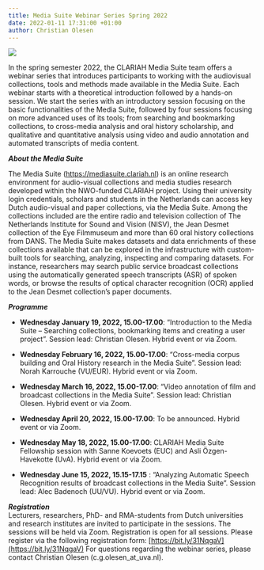 ```yaml
---
title: Media Suite Webinar Series Spring 2022
date: 2022-01-11 17:31:00 +01:00
author: Christian Olesen
---
```


![](https://www.rmes.nl/wp-content/uploads/Webinar-1030x417.jpg)

In the spring semester 2022, the CLARIAH Media Suite team offers a webinar series that introduces participants to working with the audiovisual collections, tools and methods made available in the Media Suite. Each webinar starts with a theoretical introduction followed by a hands-on session. We start the series with an introductory session focusing on the basic functionalities of the Media Suite, followed by four sessions focusing on more advanced uses of its tools; from searching and bookmarking collections, to cross-media analysis and oral history scholarship, and qualitative and quantitative analysis using video and audio annotation and automated transcripts of media content.

***About the Media Suite***

The Media Suite (https://mediasuite.clariah.nl) is an online research environment for audio-visual collections and media studies research developed within the NWO-funded CLARIAH project. Using their university login credentials, scholars and students in the Netherlands can access key Dutch audio-visual and paper collections, via the Media Suite. Among the collections included are the entire radio and television collection of The Netherlands Institute for Sound and Vision (NISV), the Jean Desmet collection of the Eye Filmmuseum and more than 60 oral history collections from DANS. The Media Suite makes datasets and data enrichments of these collections available that can be explored in the infrastructure with custom-built tools for searching, analyzing, inspecting and comparing datasets. For instance, researchers may search public service broadcast collections using the automatically generated speech transcripts (ASR) of spoken words, or browse the results of optical character recognition (OCR) applied to the Jean Desmet collection’s paper documents.

***Programme***

* **Wednesday January 19, 2022, 15.00-17.00**: “Introduction to the Media Suite – Searching collections, bookmarking items and creating a user project”. Session lead: Christian Olesen. Hybrid event or via Zoom.

* **Wednesday February 16, 2022, 15.00-17.00**: “Cross-media corpus building and Oral History research in the Media Suite”. Session lead: Norah Karrouche (VU/EUR). Hybrid event or via Zoom.

* **Wednesday March 16, 2022, 15.00-17.00**: “Video annotation of film and broadcast collections in the Media Suite”. Session lead: Christian Olesen. Hybrid event or via Zoom.

* **Wednesday April 20, 2022, 15.00-17.00**: To be announced. Hybrid event or via Zoom.

* **Wednesday May 18, 2022, 15.00-17.00**: CLARIAH Media Suite Fellowship session with Sanne Koevoets (EUC) and Asli Özgen-Havekotte (UvA). Hybrid event or via Zoom.

* **Wednesday June 15, 2022, 15.15-17.15** : “Analyzing Automatic Speech Recognition results of broadcast collections in the Media Suite”. Session lead: Alec Badenoch (UU/VU). Hybrid event or via Zoom.

***Registration***\
Lecturers, researchers, PhD- and RMA-students from Dutch universities and research institutes are invited to participate in the sessions. The sessions will be held via Zoom. Registration is open for all sessions. Please register via the following registration form: [https://bit.ly/31NqgaV](https://bit.ly/31NqgaV) For questions regarding the webinar series, please contact Christian Olesen (c.g.olesen_at_uva.nl).